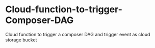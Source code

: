 # Cloud-function-to-trigger-Composer-DAG
Cloud function to trigger a composer DAG and trigger event as cloud storage bucket
